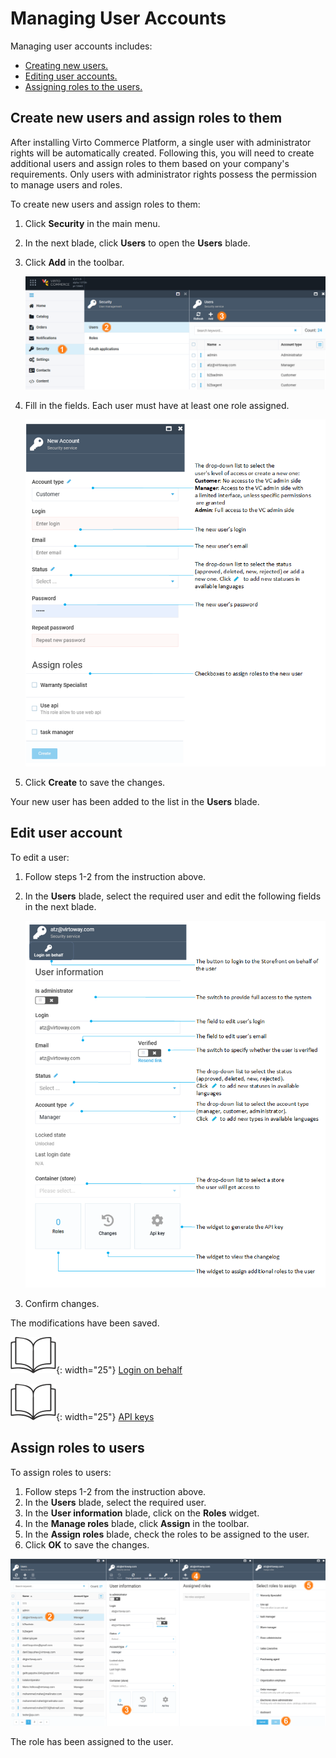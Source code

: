 ﻿# Managing User Accounts

Managing user accounts includes:

* [Creating new users.](managing-users.md#create-new-user)
* [Editing user accounts.](managing-users.md#edit-user-account)
* [Assigning roles to the users.](managing-users.md#assign-roles-to-users)

## Create new users and assign roles to them

After installing Virto Commerce Platform, a single user with administrator rights will be automatically created. Following this, you will need to create additional users and assign roles to them based on your company's requirements. Only users with administrator rights possess the permission to manage users and roles.

To create new users and assign roles to them:

1. Click **Security** in the main menu.
1. In the next blade, click **Users** to open the **Users** blade.
1. Click **Add** in the toolbar.

	![Path](media/add-user-path.png)

1. Fill in the fields. Each user must have at least one role assigned.

	![New user](media/new-account-screen.png)

1. Click **Create** to save the changes.

Your new user has been added to the list in the **Users** blade.

## Edit user account

To edit a user:

1. Follow steps 1-2 from the instruction above.
1. In the **Users** blade, select the required user and edit the following fields in the next blade. 

	![Managing user details](media/managing-user-details.png)

1. Confirm changes.

The modifications have been saved.

![Readmore](media/readmore.png){: width="25"} [Login on behalf](login-on-behalf.md)

![Readmore](media/readmore.png){: width="25"} [API keys](api-key.md)

## Assign roles to users

To assign roles to users:

1. Follow steps 1-2 from the instruction above.
1. In the **Users** blade, select the required user.
1. In the **User information** blade, click on the **Roles** widget.
1. In the **Manage roles** blade, click **Assign** in the toolbar.
1. In the **Assign roles** blade, check the roles to be assigned to the user.
1. Click **OK** to save the changes.

![path](media/assigning-roles-path.png)

The role has been assigned to the user.

